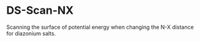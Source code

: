 # DS-Scan-NX
Scanning the surface of potential energy when changing the N-X distance for diazonium salts.
